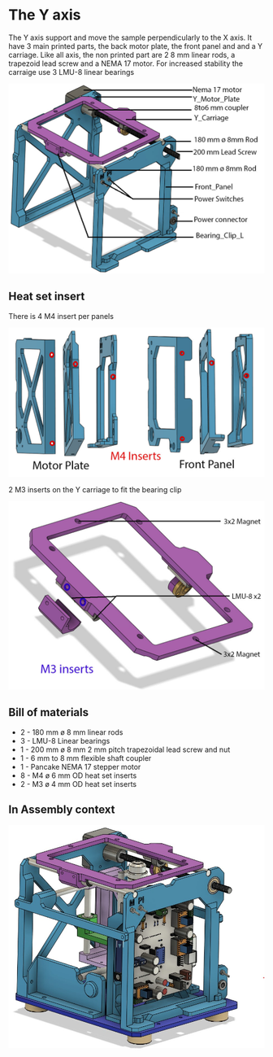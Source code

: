 # The Y axis

The Y axis support and move the sample perpendicularly to the X axis.
It have 3 main printed parts, the back motor plate, the front panel and and a Y carriage.
Like all axis, the non printed part are 2 8 mm linear rods, a trapezoid lead screw and a NEMA 17 motor.
For increased stability the carraige use 3 LMU-8 linear bearings

![General View](img/general.jpg)

## Heat set insert

There is 4 M4  insert per panels

![Panels inserts](img/panels_inserts.jpg)

2 M3 inserts on the Y carriage to fit the bearing clip

![Carriage insert](img/carriage_insert.jpg)

## Bill of materials

* 2 - 180 mm ø 8 mm linear rods
* 3 - LMU-8 Linear bearings
* 1 - 200 mm ø 8 mm 2 mm pitch trapezoidal lead screw and nut
* 1 - 6 mm to 8 mm flexible shaft coupler
* 1 - Pancake NEMA 17 stepper motor
* 8 - M4 ø 6 mm OD heat set inserts
* 2 - M3 ø 4 mm OD heat set inserts

## In Assembly context

![assembly](img/assembly.jpg)
